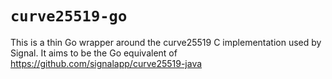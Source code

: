 # `curve25519-go`

This is a thin Go wrapper around the curve25519 C implementation used by Signal.
It aims to be the Go equivalent of https://github.com/signalapp/curve25519-java
